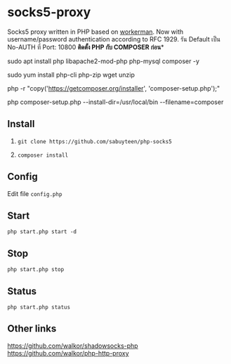 # socks5-proxy
Socks5 proxy written in PHP based on [workerman](https://github.com/walkor/Workerman). Now with username/password authentication according to RFC 1929.
รัน Default เป็น No-AUTH ที่ Port: 10800 
**ติดตั้ง PHP กับ COMPOSER ก่อน***

sudo apt install php libapache2-mod-php php-mysql composer -y

sudo yum install php-cli php-zip wget unzip

php -r "copy('https://getcomposer.org/installer', 'composer-setup.php');"

php composer-setup.php --install-dir=/usr/local/bin --filename=composer

## Install
1. ```git clone https://github.com/sabuyteen/php-socks5```

2. ```composer install```

## Config
Edit file ```config.php```

## Start
```php start.php start -d```

## Stop
```php start.php stop```

## Status
```php start.php status```

## Other links
https://github.com/walkor/shadowsocks-php  
https://github.com/walkor/php-http-proxy
